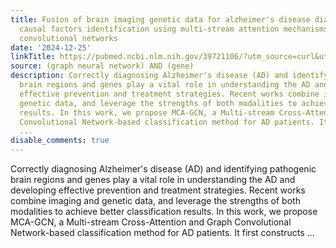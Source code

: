 ```yaml
---
title: Fusion of brain imaging genetic data for alzheimer's disease diagnosis and
  causal factors identification using multi-stream attention mechanisms and graph
  convolutional networks
date: '2024-12-25'
linkTitle: https://pubmed.ncbi.nlm.nih.gov/39721106/?utm_source=curl&utm_medium=rss&utm_campaign=pubmed-2&utm_content=1x5bM_TNL8gjogAcnslpo2s2PbDe-61JVM2h9yowOYSiZ7Dkrt&fc=20220919211934&ff=20241226170933&v=2.18.0.post9+e462414
source: (graph neural network) AND (gene)
description: Correctly diagnosing Alzheimer's disease (AD) and identifying pathogenic
  brain regions and genes play a vital role in understanding the AD and developing
  effective prevention and treatment strategies. Recent works combine imaging and
  genetic data, and leverage the strengths of both modalities to achieve better classification
  results. In this work, we propose MCA-GCN, a Multi-stream Cross-Attention and Graph
  Convolutional Network-based classification method for AD patients. It first constructs
  ...
disable_comments: true
---
```

Correctly diagnosing Alzheimer's disease (AD) and identifying pathogenic brain regions and genes play a vital role in understanding the AD and developing effective prevention and treatment strategies. Recent works combine imaging and genetic data, and leverage the strengths of both modalities to achieve better classification results. In this work, we propose MCA-GCN, a Multi-stream Cross-Attention and Graph Convolutional Network-based classification method for AD patients. It first constructs ...
